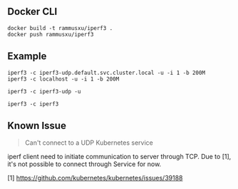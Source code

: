 ## Docker CLI
```
docker build -t rammusxu/iperf3 .
docker push rammusxu/iperf3
```

## Example
```
iperf3 -c iperf3-udp.default.svc.cluster.local -u -i 1 -b 200M
iperf3 -c localhost -u -i 1 -b 200M

iperf3 -c iperf3-udp -u

iperf3 -c iperf3
```

## Known Issue
> Can't connect to a UDP Kubernetes service

iperf client need to initiate communication to server through TCP. Due to [1], it's not possible to connect through Service for now.

[1] https://github.com/kubernetes/kubernetes/issues/39188
